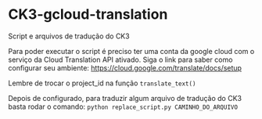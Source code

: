# CK3-gcloud-translation
Script e arquivos de tradução do CK3

Para poder executar o script é preciso ter uma conta da google cloud com o serviço da Cloud Translation API ativado.
Siga o link para saber como configurar seu ambiente:
https://cloud.google.com/translate/docs/setup

Lembre de trocar o project_id na função `translate_text()`

Depois de configurado, para traduzir algum arquivo de tradução do CK3 basta rodar o comando:
`python replace_script.py CAMINHO_DO_ARQUIVO`
